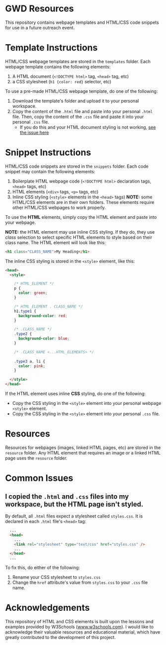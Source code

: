 # GWD Resources

This repository contains webpage templates and HTML/CSS code snippets for use in a future outreach event.

# Template Instructions

HTML/CSS webpage templates are stored in the `templates` folder. Each webpage template contains the following elements:

1. A HTML document (`<!DOCTYPE html>` tag, `<head>` tag, etc)
2. a CSS stylesheet (`h1 {color: red}` selector, etc)

To use a pre-made HTML/CSS webpage template, do one of the following:
1. Download the template's folder and upload it to your personal workspace.
2. Copy the content of the `.html` file and paste into your personal `.html` file. Then, copy the content of the `.css` file and paste it into your personal `.css` file.
     - If you do this and your HTML document styling is not working, [see the issue here](#i-copied-the-html-and-css-files-into-my-workspace-but-the-html-page-isnt-styled)

# Snippet Instructions

HTML/CSS code snippets are stored in the `snippets` folder. Each code snippet may contain the following elements:

1. Boilerplate HTML webpage code (`<!DOCTYPE html>` declaration tags, `<head>` tags, etc)
2. HTML elements (`<div>` tags, `<p>` tags, etc)
3. Inline CSS styling (`<style>` elements in the `<head>` tags)
**NOTE:** some HTML/CSS elements are in their own folders. These elements require other HTML/CSS webpages to work properly.  

To use the **HTML** elements, simply copy the HTML element and paste into your webpage.

**NOTE:** the HTML element may use inline CSS styling. If they do, they use _class_ selection to select specific HTML elements to style based on their class name. The HTML element will look like this:

```html
<h1 class="CLASS_NAME">My Heading</h1>
```

The inline CSS styling is stored in the `<style>` element, like this:

```html
<head>
  <style>

    /* HTML_ELEMENT */
    p {
      color: green;
    }

    /* HTML_ELEMENT . CLASS_NAME */
    h1.type1 {
      background-color: red;
    }

    /* .CLASS_NAME */
    .type2 {
      background-color: blue;
    }

    /* .CLASS_NAME <...HTML_ELEMENTS> */
    
    .type3 a, li {
      color: pink;
    }

  </style>
</head>
```

If the HTML element uses inline **CSS** styling, do one of the following:

- Copy the CSS styling in the `<style>` element into your personal webpage `<style>` element.
- Copy the CSS styling in the `<style>` element into your personal `.css` file.

# Resources

Resources for webpages (images, linked HTML pages, etc) are stored in the `resource` folder. Any HTML element that requires an image or a linked HTML page uses the `resource` folder. 

# Common Issues

## I copied the `.html` and `.css` files into my workspace, but the HTML page isn't styled.

By default, all `.html` files expect a stylesheet called `styles.css`. It is declared in each `.html` file's `<head>` tag:

```html
  ...
  <head>
    ...
    <link rel="stylesheet" type="text/css" href="styles.css" />
    ...
  </head>
  ...
```

To fix this, do either of the following:
1. Rename your CSS stylesheet to `styles.css`
2. Change the `href` attribute's value from `styles.css` to your `.css` file name.

# Acknowledgements

This repository of HTML and CSS elements is built upon the lessons and examples provided by W3Schools (www.w3schools.com). I would like to acknowledge their valuable resources and educational material, which have greatly contributed to the development of this project.
